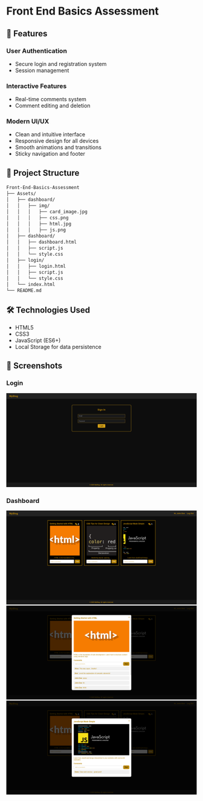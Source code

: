 # Front End Basics Assessment

## 🌟 Features

### User Authentication
- Secure login and registration system
- Session management

### Interactive Features
- Real-time comments system
- Comment editing and deletion

### Modern UI/UX
- Clean and intuitive interface
- Responsive design for all devices
- Smooth animations and transitions
- Sticky navigation and footer

## 📁 Project Structure

```
Front-End-Basics-Assessment
├── Assets/
│   ├── dashboard/
│   │   ├── img/
│   │   │   ├── card_image.jpg
│   │   │   ├── css.png
│   │   │   ├── html.jpg
│   │   │   ├── js.png
│   ├── dashboard/
│   │   ├── dashboard.html
│   │   ├── script.js
│   │   └── style.css
│   ├── login/
│   │   ├── login.html
│   │   ├── script.js
│   │   └── style.css
│   └── index.html
└── README.md
```

## 🛠️ Technologies Used
- HTML5
- CSS3
- JavaScript (ES6+)
- Local Storage for data persistence


## 📸 Screenshots
### Login
![Login View](https://github.com/meghal-bacancy/Front-End-Basics-Assessment/blob/main/img/1.png)

### Dashboard
![Dashboard View_1](https://github.com/meghal-bacancy/Front-End-Basics-Assessment/blob/main/img/2.png)
![Dashboard View_2](https://github.com/meghal-bacancy/Front-End-Basics-Assessment/blob/main/img/3.png)
![Dashboard View_3](https://github.com/meghal-bacancy/Front-End-Basics-Assessment/blob/main/img/4.png)

